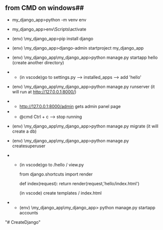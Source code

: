 ## from CMD on windows##

* my_django_app>python -m venv env

* my_django_app>env\Scripts\activate

* (env)  \my_django_app>pip install django

* (env)  \my_django_app>django-admin startproject my_django_app

* (env)  \my_django_app\my_django_app>python manage.py startapp hello (create another directory)

* * (in vscode)go to settings.py --> installed_apps --> add 'hello'

* (env)  \my_django_app\my_django_app>python manage.py runserver (it will run at http://127.0.0.1:8000/)

* * http://127.0.0.1:8000/admin gets admin panel page

* * @cmd Ctrl + c --> stop running 

* (env)  \my_django_app\my_django_app>python manage.py migrate (it will create a db)

* (env)  \my_django_app\my_django_app>python manage.py createsuperuser

* * (in vscode)go to /hello / view.py

	from django.shortcuts import render

	def  index(request):
    		return render(request,'hello/index.html')

     (in vscode) create templates / index.html

* * (env) \my_django_app\my_django_app> python manage.py startapp accounts


"# CreateDjango" 
